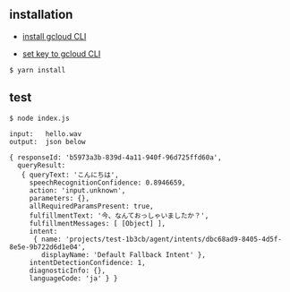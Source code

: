 ## installation

- [install gcloud CLI](https://cloud.google.com/sdk/docs/)

- [set key to gcloud CLI](https://dialogflow.com/docs/reference/v2-auth-setup)

```
$ yarn install
```

## test

```
$ node index.js 

input:   hello.wav
output:  json below

{ responseId: 'b5973a3b-839d-4a11-940f-96d725ffd60a',
  queryResult:
   { queryText: 'こんにちは',
     speechRecognitionConfidence: 0.8946659,
     action: 'input.unknown',
     parameters: {},
     allRequiredParamsPresent: true,
     fulfillmentText: '今、なんておっしゃいましたか？',
     fulfillmentMessages: [ [Object] ],
     intent:
      { name: 'projects/test-1b3cb/agent/intents/dbc68ad9-8405-4d5f-8e5e-9b722d6d1e04',
        displayName: 'Default Fallback Intent' },
     intentDetectionConfidence: 1,
     diagnosticInfo: {},
     languageCode: 'ja' } }
```
